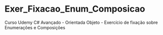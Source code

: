 # Exer_Fixacao_Enum_Composicao
Curso Udemy C# Avançado - Orientada Objeto - Exercício de fixação sobre Enumerações e Composições
